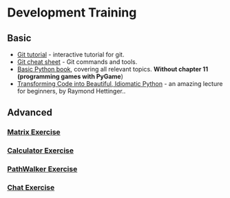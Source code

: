 # Development Training

## Basic

* [Git tutorial](https://learngitbranching.js.org/) - interactive tutorial for git.
* [Git cheat sheet](https://github.github.com/training-kit/downloads/github-git-cheat-sheet.pdf) - Git commands and tools.
* [Basic Python book](https://data.cyber.org.il/python/python_book.pdf), covering all relevant topics. **Without chapter 11 (programming games with PyGame**)
* [Transforming Code into Beautiful, Idiomatic Python](https://www.youtube.com/watch?v=OSGv2VnC0go) - an amazing lecture for beginners, by Raymond Hettinger..


## Advanced

### [Matrix Exercise](advanced/matrix/README.md)
### [Calculator Exercise](advanced/calculator/README.md)
### [PathWalker Exercise](advanced/path_walker/README.md)
### [Chat Exercise](advanced/chat/README.md)
